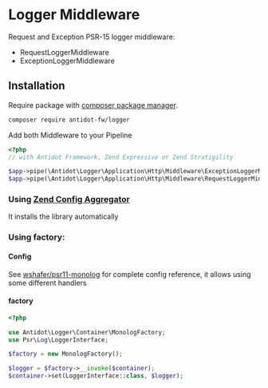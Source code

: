 Logger Middleware
=================

Request and Exception PSR-15 logger middleware:

* RequestLoggerMiddleware
* ExceptionLoggerMiddleware

## Installation

Require package with [composer package manager](https://getcomposer.org/download/).

````bash
composer require antidot-fw/logger
````

Add both Middleware to your Pipeline

````php
<?php
// with Antidot Framework, Zend Expressive or Zend Stratigility

$app->pipe(\Antidot\Logger\Application\Http\Middleware\ExceptionLoggerMiddleware::class);
$app->pipe(\Antidot\Logger\Application\Http\Middleware\RequestLoggerMiddleware::class);
````

### Using [Zend Config Aggregator](https://framework.zend.com/blog/2017-04-20-config-aggregator.html)

It installs the library automatically

### Using factory:

#### Config

See [wshafer/psr11-monolog](https://github.com/wshafer/psr11-monolog) for complete config reference, it allows using some different handlers

#### factory

````php
<?php

use Antidot\Logger\Container\MonologFactory;
use Psr\Log\LoggerInterface;

$factory = new MonologFactory();

$logger = $factory->__invoke($container);
$container->set(LoggerInterface::class, $logger);
````
